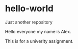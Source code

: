 # hello-world
Just another repository


Hello everyone my name is Alex.

This is for a univerity assignment.

